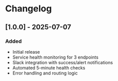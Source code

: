 # Changelog

## [1.0.0] - 2025-07-07
### Added
- Initial release
- Service health monitoring for 3 endpoints
- Slack integration with success/alert notifications
- Automated 5-minute health checks
- Error handling and routing logic
